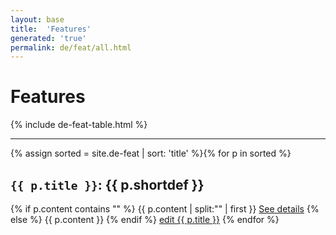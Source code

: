 ```yaml
---
layout: base
title:  'Features'
generated: 'true'
permalink: de/feat/all.html
---
```


# Features

{% include de-feat-table.html %}

----------

{% assign sorted = site.de-feat | sort: 'title' %}{% for p in sorted %}
<a id="al-de-feat/{{ p.title }}" class="al-dest"/>
<h2><code>{{ p.title }}</code>: {{ p.shortdef }}</h2>
{% if p.content contains "<!--details-->" %}    
{{ p.content | split:"<!--details-->" | first }}
<a href="{{ p.title }}" class="al-doc">See details</a>
{% else %}
{{ p.content }}
{% endif %}
<a href="{{ site.git_edit }}/{% if p.collection %}{{ p.relative_path }}{% else %}{{ p.path }}{% endif %}" target="#">edit {{ p.title }}</a>
{% endfor %}
